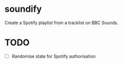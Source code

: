 # soundify
Create a Spotify playlist from a tracklist on BBC Sounds.  

# TODO
- [ ] Randomise state for Spotify authorisation
